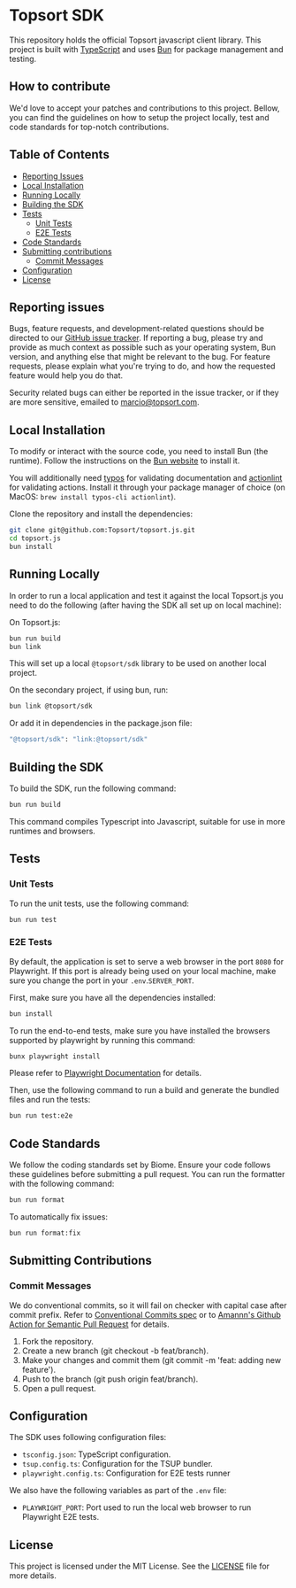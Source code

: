 # Topsort SDK

This repository holds the official Topsort javascript client library. This project is built with [TypeScript][typescript] and uses [Bun][bun] for package management and testing.

[typescript]: https://www.typescriptlang.org
[bun]: https://bun.sh/

## How to contribute

We'd love to accept your patches and contributions to this project. Bellow, you can find the guidelines on how to setup the project locally, test and code standards for top-notch contributions.

## Table of Contents

- [Reporting Issues](#reporting-issues)
- [Local Installation](#local-installation)
- [Running Locally](#running-locally)
- [Building the SDK](#building-the-sdk)
- [Tests](#tests)
  - [Unit Tests](#unit-tests)
  - [E2E Tests](#e2e-tests)
- [Code Standards](#code-standards)
- [Submitting contributions](#submitting-contributions)
  - [Commit Messages](#commit-messages)
- [Configuration](#configuration)
- [License](#license)

## Reporting issues

Bugs, feature requests, and development-related questions should be directed to
our [GitHub issue tracker](https://github.com/Topsort/topsort.js/issues).  If
reporting a bug, please try and provide as much context as possible such as
your operating system, Bun version, and anything else that might be relevant to
the bug. For feature requests, please explain what you're trying to do, and
how the requested feature would help you do that.

Security related bugs can either be reported in the issue tracker, or if they
are more sensitive, emailed to <marcio@topsort.com>.

## Local Installation

To modify or interact with the source code, you need to install Bun (the runtime). Follow the instructions on the [Bun website](https://bun.sh/) to install it.

You will additionally need [typos](https://github.com/crate-ci/typos) for validating documentation and [actionlint](https://github.com/rhysd/actionlint) for validating actions. Install it through your package manager of choice (on MacOS: `brew install typos-cli actionlint`).

Clone the repository and install the dependencies:

```bash
git clone git@github.com:Topsort/topsort.js.git
cd topsort.js
bun install
```

## Running Locally

In order to run a local application and test it against the local Topsort.js you need to do the following (after having the SDK all set up on local machine):

On Topsort.js:

```bash
bun run build
bun link
```

This will set up a local `@topsort/sdk` library to be used on another local project.

On the secondary project, if using bun, run:

```bash
bun link @topsort/sdk
```

Or add it in dependencies in the package.json file:

```bash
"@topsort/sdk": "link:@topsort/sdk"
```

## Building the SDK

To build the SDK, run the following command:

```bash
bun run build
```

This command compiles Typescript into Javascript, suitable for use in more runtimes and browsers.

## Tests

### Unit Tests

To run the unit tests, use the following command:

```bash
bun run test
```

### E2E Tests

By default, the application is set to serve a web browser in the port `8080` for Playwright. If this port is already being used on your local machine, make sure you change the port in your `.env`.`SERVER_PORT`.

First, make sure you have all the dependencies installed:

```bash
bun install
```

To run the end-to-end tests, make sure you have installed the browsers supported by playwright by running this command:

```bash
bunx playwright install
```

Please refer to [Playwright Documentation](https://playwright.dev/docs/browsers) for details.

Then, use the following command to run a build and generate the bundled files and run the tests:

```bash
bun run test:e2e
```

## Code Standards

We follow the coding standards set by Biome. Ensure your code follows these guidelines before submitting a pull request. You can run the formatter with the following command:

```bash
bun run format
```

To automatically fix issues:

```bash
bun run format:fix
```

## Submitting Contributions

### Commit Messages

We do conventional commits, so it will fail on checker with capital case after commit prefix. Refer to [Conventional Commits spec](https://www.conventionalcommits.org/en/v1.0.0/) or to [Amannn's Github Action for Semantic Pull Request](https://github.com/amannn/action-semantic-pull-request) for details.

1. Fork the repository.
2. Create a new branch (git checkout -b feat/branch).
3. Make your changes and commit them (git commit -m 'feat: adding new feature').
4. Push to the branch (git push origin feat/branch).
5. Open a pull request.

## Configuration

The SDK uses following configuration files:
- `tsconfig.json`: TypeScript configuration.
- `tsup.config.ts`: Configuration for the TSUP bundler.
- `playwright.config.ts`: Configuration for E2E tests runner

We also have the following variables as part of the `.env` file:
- `PLAYWRIGHT_PORT`: Port used to run the local web browser to run Playwright E2E tests.

## License
This project is licensed under the MIT License. See the [LICENSE](LICENSE) file for more details.
